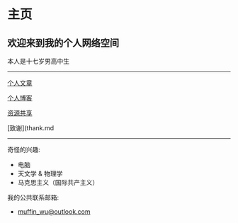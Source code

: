 # 主页

## 欢迎来到我的个人网络空间

本人是十七岁男高中生

---

[个人文章](article/index.md)

[个人博客](blog/index.md)

[资源共享](resourse/index.md)

[致谢](thank.md

---

奇怪的兴趣:
- 电脑
- 天文学 & 物理学
- 马克思主义（国际共产主义）

我的公共联系邮箱:
- <muffin_wu@outlook.com>